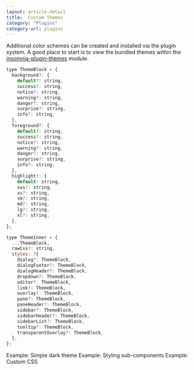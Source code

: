 ```yaml
---
layout: article-detail
title:  Custom Themes
category: "Plugins"
category-url: plugins
---
```


Additional color schemes can be created and installed via the plugin system. A good place to start is to view the bundled themes within the [insomnia-plugin-themes](https://github.com/Kong/insomnia/tree/develop/plugins/insomnia-plugin-core-themes) module.

```js
type ThemeBlock = {
  background?: {
    default?: string,
    success?: string,
    notice?: string,
    warning?: string,
    danger?: string,
    surprise?: string,
    info?: string,
  },
  foreground?: {
    default?: string,
    success?: string,
    notice?: string,
    warning?: string,
    danger?: string,
    surprise?: string,
    info?: string,
  },
  highlight?: {
    default: string,
    xxs?: string,
    xs?: string,
    sm?: string,
    md?: string,
    lg?: string,
    xl?: string,
  },
};

type ThemeInner = {
  ...ThemeBlock,
  rawCss?: string,
  styles: ?{
    dialog?: ThemeBlock,
    dialogFooter?: ThemeBlock,
    dialogHeader?: ThemeBlock,
    dropdown?: ThemeBlock,
    editor?: ThemeBlock,
    link?: ThemeBlock,
    overlay?: ThemeBlock,
    pane?: ThemeBlock,
    paneHeader?: ThemeBlock,
    sidebar?: ThemeBlock,
    sidebarHeader?: ThemeBlock,
    sidebarList?: ThemeBlock,
    tooltip?: ThemeBlock,
    transparentOverlay?: ThemeBlock,
  },
};
```
Example: Simple dark theme
Example: Styling sub-components
Example: Custom CSS
